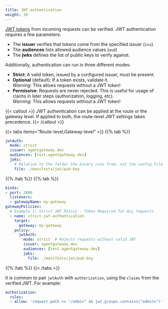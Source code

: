 ```yaml
---
title: JWT authentication
weight: 10
---
```


[JWT tokens](https://www.jwt.io/introduction#what-is-json-web-token-structure) from incoming requests can be verified.
JWT authentication requires a few parameters:

* The **issuer** verifies that tokens come from the specified issuer (`iss`).
* The **audiences** lists allowed audience values (`aud`)
* The **jwks** defines the list of public keys to verify against.

Additionally, authentication can run in three different modes:
* **Strict**: A valid token, issued by a configured issuer, must be present.
* **Optional** (default): If a token exists, validate it.  
  *Warning*: This allows requests without a JWT token!
* **Permissive**: Requests are never rejected. This is useful for usage of claims in later steps (authorization, logging, etc).  
  *Warning*: This allows requests without a JWT token!

{{< callout >}}
JWT authentication can be applied at the route or the gateway level. If applied to both, the route-level JWT settings takes precedence. 
{{< /callout >}}

{{< tabs items="Route-level,Gateway-level" >}}
{{% tab %}}

```yaml
jwtAuth:
  mode: strict
  issuer: agentgateway.dev
  audiences: [test.agentgateway.dev]
  jwks:
    # Relative to the folder the binary runs from, not the config file
    file: ./manifests/jwt/pub-key
```

{{% /tab %}}
{{% tab %}}
```yaml
binds:
- port: 3000
  listeners:
  - gatewayName: my-gateway
gatewayPolicies:
  # Example 1: Strict JWT Policy - Token Required for ALL requests
  - name: strict-jwt-authentication
    target:
      gateway: my-gateway
    policy:
      jwtAuth:
        mode: strict  # Rejects requests without valid JWT
        issuer: agentgateway.dev
        audiences: [test.agentgateway.dev]
        jwks:
          file: ./manifests/jwt/pub-key
```
{{% /tab %}}
{{< /tabs >}}

It is common to pair `jwtAuth` with `authorization`, using the `claims` from the verified JWT.
For example:

```yaml
authorization:
  rules:
  - allow: 'request.path == "/admin" && jwt.groups.contains("admins")'
```